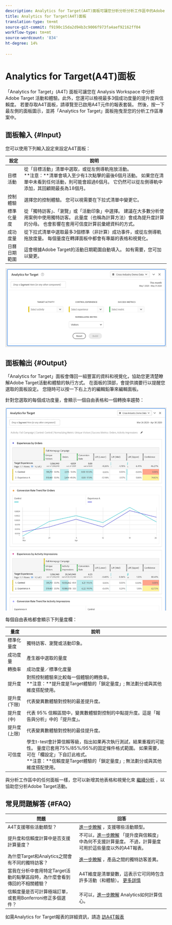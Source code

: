 ```yaml
---
description: Analytics for Target(A4T)面板可讓您分析分析分析工作區中的Adobe Target活動和體驗。
title: Analytics for Target(A4T)面板
translation-type: tm+mt
source-git-commit: f9190c15da2d94b3c9006f973fa4aef92162ff04
workflow-type: tm+mt
source-wordcount: '834'
ht-degree: 14%

---
```



# Analytics for Target(A4T)面板

「Analytics for Target」(A4T) 面板可讓您在 Analysis Workspace 中分析 Adobe Target 活動和體驗。此外，您還可以檢視最多3個成功度量的提升度與信賴度。 若要存取A4T面板，請導覽至已啟用A4T元件的報表套裝。 然後，按一下最左側的面板圖示，並將「Analytics for Target」面板拖曳至您的分析工作區專案中。

## 面板輸入 {#Input}

您可以使用下列輸入設定來設定A4T面板：

| 設定 | 說明 |
|---|---|
| 目標活動 | 從「目標活動」清單中選取，或從左側導軌拖放活動。<br>**注意：**清單會填入至少有1次點擊的最後6個月活動。 如果您在清單中未看到任何活動，則可能會超過6個月。 它仍然可以從左側導軌中添加，其回顧期最長為18個月。 |
| 控制體驗 | 選擇您的控制體驗。 您可以視需要在下拉式清單中變更它。 |
| 標準化量度 | 從「獨特訪客」、「瀏覽」或「活動印象」中選擇。 建議在大多數分析使用案例中使用獨特訪客。 此量度（也稱為計算方法）會成為提升度計算的分母。 也會影響在套用可信度計算前彙總資料的方式。 |
| 成功度量 | 從下拉式清單中選取最多3個標準（非計算）成功事件，或從左側導軌拖放度量。 每個量度在轉譯面板中都會有專屬的表格和視覺化。 |
| 日曆日期範圍 | 這會根據Adobe Target的活動日期範圍自動填入。 如有需要，您可加以變更。 |

![面板產生器](assets/a4t-panel-builder.png)

## 面板輸出 {#Output}

「Analytics for Target」面板會傳回一組豐富的資料和視覺化，協助您更清楚瞭解Adobe Target活動和體驗的執行方式。 在面板的頂部，會提供摘要行以提醒您選取的面板設定。 您隨時可以按一下右上方的編輯鉛筆來編輯面板。

針對您選取的每個成功度量，會顯示一個自由表格和一個轉換率趨勢：

![已呈現](assets/a4t-rendered.png)


每個自由表格都會顯示下列量度欄：

| 量度 | 說明 |
|---|---|
| 標準化量度 | 獨特訪客、瀏覽或活動印象。 |
| 成功度量 | 產生器中選取的量度 |
| 轉換率 | 成功度量／標準化度量 |
| 提升度 | 對照控制體驗來比較每一個體驗的轉換率。<br>**注意：**提升度是Target體驗的「鎖定量度」; 無法劃分或與其他維度搭配使用。 |
| 提升度 (下限) | 代表變異數體驗對控制的最差提升度。 |
| 提升度 (中) | 代表 95% 信賴區間中，變異數體驗對控制的中點提升度。這是「報告與分析」中的「提升度」。 |
| 提升度 (上限) | 代表變異數體驗對控制的最佳提升度。 |
| 可信度 | 學生t-test會計算信賴等級，指出如果再次執行測試，結果重複的可能性。 量度已套用75%/85%/95%的固定條件格式範圍。 如果需要，可在「欄設定」下自訂此格式。 <br>**注意：**信賴度是Target體驗的「鎖定量度」; 無法劃分或與其他維度搭配使用。 |

與分析工作區中的任何面板一樣，您可以新增其他表格和視覺化來 [繼續分析](https://docs.adobe.com/content/help/zh-Hant/analytics/analyze/analysis-workspace/visualizations/freeform-analysis-visualizations.html) ，以協助您分析Adobe Target活動。

## 常見問題解答 {#FAQ}

| 問題 | 回答 |
|---|---|
| A4T支援哪些活動類型？ | [進一步瞭解](https://docs.adobe.com/content/help/en/target/using/integrate/a4t/a4t-faq/a4t-faq-activity-setup.html) ，支援哪些活動類型。 |
| 提升度和信賴度計算中是否支援計算量度？ | 不可以，[進一步瞭解](https://docs.adobe.com/content/help/en/target/using/integrate/a4t/a4t-faq/a4t-faq-lift-and-confidence.html) 「提升度與信賴度」中為何不支援計算量度。 不過，計算量度可用於這些量度以外的A4T報表。 |
| 為什麼Target和Analytics之間會有不同的獨特訪客？ | [進一步瞭解](https://docs.adobe.com/content/help/en/target/using/integrate/a4t/a4t-faq/a4t-faq-viewing-reports.html) ，產品之間的獨特訪客差異。 |
| 當我在分析中套用特定Target活動的點擊區段時，為什麼會看到傳回的不相關體驗？ | A4T維度是清單變數，這表示它可同時包含許多活動（和體驗）。 [更多詳情](https://docs.adobe.com/content/help/en/target/using/integrate/a4t/a4t-faq/a4t-faq-viewing-reports.html) |
| 信賴度量是否可計算極端訂單，或套用Bonferroni修正多個選件？ | 不可以，[進一步瞭解](https://docs.adobe.com/content/help/en/target/using/integrate/a4t/a4t-faq/a4t-faq-lift-and-confidence.html) Analytics如何計算信心。 |

如需Analytics for Target報表的詳細資訊，請造 [訪A4T報表](https://docs.adobe.com/content/help/en/target/using/integrate/a4t/reporting.html)
